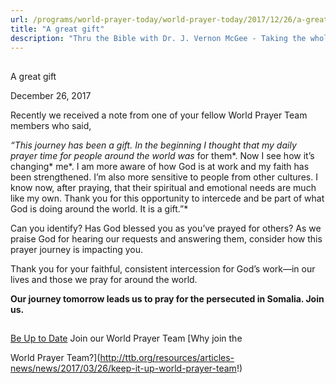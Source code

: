 ```yaml
---
url: /programs/world-prayer-today/world-prayer-today/2017/12/26/a-great-gift
title: "A great gift"
description: "Thru the Bible with Dr. J. Vernon McGee - Taking the whole Word to the whole world"
---
```







## 
 A great gift


December 26, 2017




Recently we received a note from one of your fellow World Prayer Team members who said, 


*“This journey has been a gift. In the beginning I thought that my daily prayer time for people around the world was* for them*. Now I see how it’s changing* me*. I am more aware of how God is at work and my faith has been strengthened. I’m also more sensitive to people from other cultures. I know now, after praying, that their spiritual and emotional needs are much like my own. Thank you for this opportunity to intercede and be part of what God is doing around the world. It is a gift.”* 


Can you identify? Has God blessed you as you’ve prayed for others? As we praise God for hearing our requests and answering them, consider how this prayer journey is impacting you. 


Thank you for your faithful, consistent intercession for God’s work—in our lives and those we pray for around the world. 


**Our journey tomorrow leads us to pray for the persecuted in Somalia. Join us.**







## 




[Be Up to Date](http://feeds.feedburner.com/WorldPrayerToday "World Prayer Today RSS Feed")
Join our World Prayer Team
[Why join the  

World Prayer Team?](http://ttb.org/resources/articles-news/news/2017/03/26/keep-it-up-world-prayer-team!)




